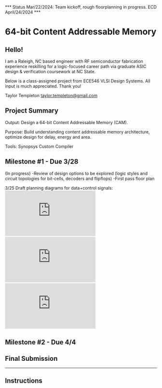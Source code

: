 *** Status Mar/22/2024: Team kickoff, rough floorplanning in progress. ECD April/24/2024 ***

# 64-bit Content Addressable Memory

## Hello!

I am a Raleigh, NC based engineer with RF semiconductor fabrication experience reskilling for a logic-focused career path via graduate ASIC design & verification coursework at NC State.

Below is a class-assigned project from ECE546 VLSI Design Systems. All input is much appreciated.  Thank you!

Taylor Templeton
taylor.templeton@gmail.com


## Project Summary

Output: Design a 64-bit Content Addressable Memory (CAM).

Purpose: Build understanding content addressable memory architecture, optimize design for delay, energy and area.

Tools: Synopsys Custom Compiler

## Milestone #1 - Due 3/28
(In progress)
-Review of design options to be explored (logic styles and circuit topologies for bit-cells, decoders and flipflops)
-First pass floor plan

3/25 Draft planning diagrams for data+control signals:
![](https://github.com/taylortempleton/64bit_CAM/blob/main/ECE546_Milestone1_FloorPlan_Draft_01.pdf)
![](https://github.com/taylortempleton/64bit_CAM/blob/main/ECE546_Milestone1_FloorPlan_Draft_02.pdf)
![](https://github.com/taylortempleton/64bit_CAM/blob/main/ECE546_Milestone1_FloorPlan_Draft_03.pdf)



## Milestone #2 - Due 4/4


## Final Submission





-----------------

## Instructions


